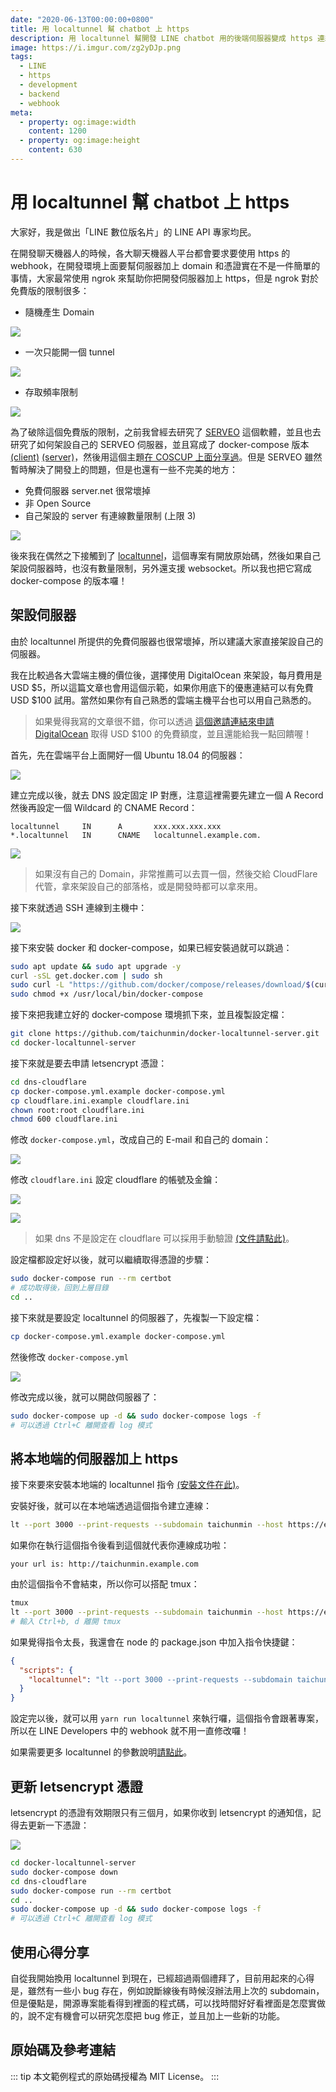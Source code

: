 ```yaml
---
date: "2020-06-13T00:00:00+0800"
title: 用 localtunnel 幫 chatbot 上 https
description: 用 localtunnel 幫開發 LINE chatbot 用的後端伺服器變成 https 連線
image: https://i.imgur.com/zg2yDJp.png
tags:
  - LINE
  - https
  - development
  - backend
  - webhook
meta:
  - property: og:image:width
    content: 1200
  - property: og:image:height
    content: 630
---
```


# 用 localtunnel 幫 chatbot 上 https

大家好，我是做出「LINE 數位版名片」的 LINE API 專家均民。

在開發聊天機器人的時候，各大聊天機器人平台都會要求要使用 https 的 webhook，在開發環境上面要幫伺服器加上 domain 和憑證實在不是一件簡單的事情，大家最常使用 ngrok 來幫助你把開發伺服器加上 https，但是 ngrok 對於免費版的限制很多：

* 隨機產生 Domain

![](https://i.imgur.com/vLPfn4Y.png)

* 一次只能開一個 tunnel

![](https://i.imgur.com/Ybg9Gu0.png)

* 存取頻率限制

![](https://i.imgur.com/UALY6aS.png)

為了破除這個免費版的限制，之前我曾經去研究了 [SERVEO](https://serveo.net/) 這個軟體，並且也去研究了如何架設自己的 SERVEO 伺服器，並且寫成了 docker-compose 版本 [(client)](https://github.com/taichunmin/docker-serveo) [(server)](https://github.com/taichunmin/docker-serveo-server)，然後用這個主題[在 COSCUP 上面分享過](https://hackmd.io/@taichunmin/slide-coscup-2019)。但是 SERVEO 雖然暫時解決了開發上的問題，但是也還有一些不完美的地方：

* 免費伺服器 server.net 很常壞掉
* 非 Open Source
* 自己架設的 server 有連線數量限制 (上限 3)

![](https://i.imgur.com/usO2g8v.png)

後來我在偶然之下接觸到了 [localtunnel](https://github.com/localtunnel/localtunnel)，這個專案有開放原始碼，然後如果自己架設伺服器時，也沒有數量限制，另外還支援 websocket。所以我也把它寫成 docker-compose 的版本囉！

## 架設伺服器

由於 localtunnel 所提供的免費伺服器也很常壞掉，所以建議大家直接架設自己的伺服器。

我在比較過各大雲端主機的價位後，選擇使用 DigitalOcean 來架設，每月費用是 USD $5，所以這篇文章也會用這個示範，如果你用底下的優惠連結可以有免費 USD $100 試用。當然如果你有自己熟悉的雲端主機平台也可以用自己熟悉的。

> 如果覺得我寫的文章很不錯，你可以透過 [這個邀請連結來申請 DigitalOcean](https://m.do.co/c/81327b020798) 取得 USD $100 的免費額度，並且還能給我一點回饋喔！

首先，先在雲端平台上面開好一個 Ubuntu 18.04 的伺服器：

![](https://i.imgur.com/m1Yy5fE.png)

建立完成以後，就去 DNS 設定固定 IP 對應，注意這裡需要先建立一個 A Record 然後再設定一個 Wildcard 的 CNAME Record：

```
localtunnel     IN      A       xxx.xxx.xxx.xxx
*.localtunnel   IN      CNAME   localtunnel.example.com.
```

![](https://i.imgur.com/rdEqcpo.png)

> 如果沒有自己的 Domain，非常推薦可以去買一個，然後交給 CloudFlare 代管，拿來架設自己的部落格，或是開發時都可以拿來用。

接下來就透過 SSH 連線到主機中：

![](https://i.imgur.com/aqeOnGs.jpg)

接下來安裝 docker 和 docker-compose，如果已經安裝過就可以跳過：

```bash
sudo apt update && sudo apt upgrade -y
curl -sSL get.docker.com | sudo sh
sudo curl -L "https://github.com/docker/compose/releases/download/$(curl -sL https://api.github.com/repos/docker/compose/releases/latest | grep tag_name | cut -d'"' -f 4)/docker-compose-$(uname -s)-$(uname -m)" -o /usr/local/bin/docker-compose
sudo chmod +x /usr/local/bin/docker-compose
```

接下來把我建立好的 docker-compose 環境抓下來，並且複製設定檔：

```bash
git clone https://github.com/taichunmin/docker-localtunnel-server.git
cd docker-localtunnel-server
```

接下來就是要去申請 letsencrypt 憑證：

```bash
cd dns-cloudflare
cp docker-compose.yml.example docker-compose.yml
cp cloudflare.ini.example cloudflare.ini
chown root:root cloudflare.ini
chmod 600 cloudflare.ini
```

修改 `docker-compose.yml`，改成自己的 E-mail 和自己的 domain：

![](https://i.imgur.com/Tg3xBeT.jpg)

修改 `cloudflare.ini` 設定 cloudflare 的帳號及金鑰：

![](https://i.imgur.com/9iqGC0c.jpg)

![](https://i.imgur.com/HXYnpsp.png)

> 如果 dns 不是設定在 cloudflare 可以採用手動驗證 [(文件請點此)](https://certbot.eff.org/docs/using.html#manual)。

設定檔都設定好以後，就可以繼續取得憑證的步驟：

```bash
sudo docker-compose run --rm certbot
# 成功取得後，回到上層目錄
cd ..
```

接下來就是要設定 localtunnel 的伺服器了，先複製一下設定檔：

```bash
cp docker-compose.yml.example docker-compose.yml
```

然後修改 `docker-compose.yml`

![](https://i.imgur.com/23TWbEw.png)

修改完成以後，就可以開啟伺服器了：

```bash
sudo docker-compose up -d && sudo docker-compose logs -f
# 可以透過 Ctrl+C 離開查看 log 模式
```

## 將本地端的伺服器加上 https

接下來要來安裝本地端的 localtunnel 指令 [(安裝文件在此)](https://github.com/localtunnel/localtunnel)。

安裝好後，就可以在本地端透過這個指令建立連線：

```bash
lt --port 3000 --print-requests --subdomain taichunmin --host https://example.com
```

如果你在執行這個指令後看到這個就代表你連線成功啦：

```
your url is: http://taichunmin.example.com
```

由於這個指令不會結束，所以你可以搭配 tmux：

```bash
tmux
lt --port 3000 --print-requests --subdomain taichunmin --host https://example.com
# 輸入 Ctrl+b, d 離開 tmux
```

如果覺得指令太長，我還會在 node 的 package.json 中加入指令快捷鍵：

```json
{
  "scripts": {
    "localtunnel": "lt --port 3000 --print-requests --subdomain taichunmin --host https://example.com"
  }
}
```

設定完以後，就可以用 `yarn run localtunnel` 來執行囉，這個指令會跟著專案，所以在 LINE Developers 中的 webhook 就不用一直修改囉！

如果需要更多 localtunnel 的參數說明[請點此](https://github.com/localtunnel/server)。

## 更新 letsencrypt 憑證

letsencrypt 的憑證有效期限只有三個月，如果你收到 letsencrypt 的通知信，記得去更新一下憑證：

![](https://i.imgur.com/lgFD6Vt.jpg)

```bash
cd docker-localtunnel-server
sudo docker-compose down
cd dns-cloudflare
sudo docker-compose run --rm certbot
cd ..
sudo docker-compose up -d && sudo docker-compose logs -f
# 可以透過 Ctrl+C 離開查看 log 模式
```

## 使用心得分享

自從我開始換用 localtunnel 到現在，已經超過兩個禮拜了，目前用起來的心得是，雖然有一些小 bug 存在，例如說斷線後有時候沒辦法用上次的 subdomain，但是優點是，開源專案能看得到裡面的程式碼，可以找時間好好看裡面是怎麼實做的，說不定有機會可以研究怎麼把 bug 修正，並且加上一些新的功能。

## 原始碼及參考連結

::: tip
本文範例程式的原始碼授權為 MIT License。
:::

